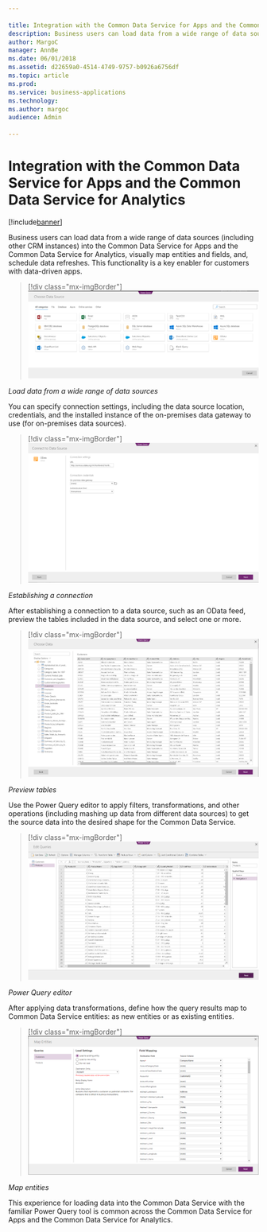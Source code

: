```yaml
---

title: Integration with the Common Data Service for Apps and the Common Data Service for Analytics
description: Business users can load data from a wide range of data sources (including other CRM instances) into the Common Data Service for Apps and the Common Data Service for Analytics, visually map entities and fields, and, schedule data refreshes.
author: MargoC
manager: AnnBe
ms.date: 06/01/2018
ms.assetid: d22659a0-4514-4749-9757-b0926a6756df
ms.topic: article
ms.prod: 
ms.service: business-applications
ms.technology: 
ms.author: margoc
audience: Admin

---
```


# Integration with the Common Data Service for Apps and the Common Data Service for Analytics 

[!include[banner](../../includes/banner.md)]

Business users can load data from a wide range of data sources (including other
CRM instances) into the Common Data Service for Apps and the Common Data Service
for Analytics, visually map entities and fields, and, schedule data refreshes.
This functionality is a key enabler for customers with data-driven apps.

> [!div class="mx-imgBorder"] 
> ![Load data from a wide range of data sources](media/integration-cds-apps-cds-analytics-1.png "Load data from a wide range of data sources")

*Load data from a wide range of data sources*

You can specify connection settings, including the data source location,
credentials, and the installed instance of the on-premises data gateway to use
(for on-premises data sources).

> [!div class="mx-imgBorder"] 
> ![Establishing a connection](media/integration-cds-apps-cds-analytics-2.png "Establishing a connection")

*Establishing a connection*

After establishing a connection to a data source, such as an OData feed, preview
the tables included in the data source, and select one or more.

> [!div class="mx-imgBorder"] 
> ![Preview tables](media/integration-cds-apps-cds-analytics-3.png "Preview tables")

*Preview tables*

Use the Power Query editor to apply filters, transformations, and other
operations (including mashing up data from different data sources) to get the
source data into the desired shape for the Common Data Service.

> [!div class="mx-imgBorder"] 
> ![Power Query editor](media/integration-cds-apps-cds-analytics-4.png "Power Query editor")

*Power Query editor*

After applying data transformations, define how the query results map to Common
Data Service entities: as new entities or as existing entities.

> [!div class="mx-imgBorder"] 
> ![Map entities](media/integration-cds-apps-cds-analytics-5.png "Map entities")

*Map entities*

This experience for loading data into the Common Data Service with the familiar
Power Query tool is common across the Common Data Service for Apps and the
Common Data Service for Analytics.
